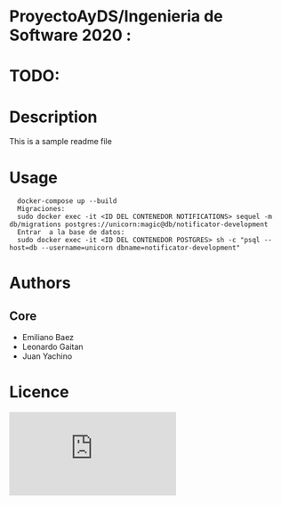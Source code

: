 # ProyectoAyDS/Ingenieria de Software 2020 :
# 
# 
# TODO: 
 

# Description

This is a sample readme file 

# Usage

```
  docker-compose up --build
  Migraciones:
  sudo docker exec -it <ID DEL CONTENEDOR NOTIFICATIONS> sequel -m db/migrations postgres://unicorn:magic@db/notificator-development
  Entrar  a la base de datos:
  sudo docker exec -it <ID DEL CONTENEDOR POSTGRES> sh -c "psql --host=db --username=unicorn dbname=notificator-development"
```


# Authors

## Core

  * Emiliano Baez
  * Leonardo Gaitan
  * Juan Yachino

# Licence
![Licence](https://github.com/juanyachino/notifications/blob/master/LICENSE.txt)  

